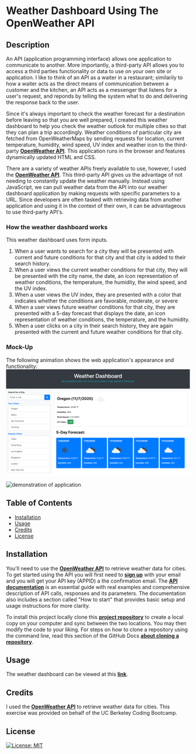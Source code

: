 # Weather Dashboard Using The OpenWeather API

## Description

An API (application programming interface) allows one application to communicate to another. More importantly, a third-party API allows you to access a third parties functionality or data to use on your own site or application. I like to think of an API as a waiter in a restaurant; similarily to how a waiter acts as the direct means of communication between a customer and the kitchen, an API acts as a messenger that listens for a user's request, and reponds by telling the system what to do and delivering the response back to the user.

Since it's always important to check the weather forecast for a destination before leaving so that you are well prepared, I created this weather dashboard to help you check the weather outlook for multiple cities so that they can plan a trip accordingly. Weather conditions of particular city are fetched from OpenWeatherMaps by sending requests for location, current temperature, humidity, wind speed, UV index and weather icon to the third-party [**OpenWeather API**](https://openweathermap.org/api). This application runs in the browser and features dynamically updated HTML and CSS.

There are a variety of weather APIs freely available to use, however, I used the [**OpenWeather API**](https://openweathermap.org/api). This third-party API gives us the advantage of not needing to constantly update the weather manually. Instead using JavaScript, we can pull weather data from the API into our weather dashboard application by making requests with specific parameters to a URL. Since developers are often tasked with retrieving data from another application and using it in the context of their own, it can be advantageous to use third-party API's.

### How the weather dashboard works

This weather dashboard uses form inputs.

1. When a user wants to search for a city they will be presented with current and future conditions for that city and that city is added to their search history.
2. When a user views the current weather conditions for that city, they will be presented with the city name, the date, an icon representation of weather conditions, the temperature, the humidity, the wind speed, and the UV index.
3. When a user views the UV index, they are presented with a color that indicates whether the conditions are favorable, moderate, or severe
4. When a user views future weather conditions for that city, they are presented with a 5-day forecast that displays the date, an icon representation of weather conditions, the temperature, and the humidity.
5. When a user clicks on a city in their search history, they are again presented with the current and future weather conditions for that city.

### Mock-Up

The following animation shows the web application's appearance and functionality:
![screenshot of application](./assets/images/screenshot_of_application.png)

![demonstration of application](./assets/images/WeatherDashboardDemo.gif)

## Table of Contents

- [Installation](#installation)
- [Usage](#usage)
- [Credits](#credits)
- [License](#license)

## Installation

You'll need to use the [**OpenWeather API**](https://openweathermap.org/api) to retrieve weather data for cities. To get started using the API you will first need to [**sign up**](https://home.openweathermap.org/users/sign_up) with your email and you will get your API key (APPID) a the confirmation email. The [**API documentation**](https://openweathermap.org/api) is an essential guide with real examples and comprehensive description of API calls, responses and its parameters. The documentation also includes a section called "How to start" that provides basic setup and usage instructions for more clarity.

To install this project locally clone this [**project repository**](https://github.com/kaylamuraoka/Weather_Dashboard_With_OpenWeather_API) to create a local copy on your computer and sync between the two locations. You may then modify the code to your liking. For steps on how to clone a repository using the command line, read this section of the GitHub Docs [**about cloning a repository**](https://docs.github.com/en/free-pro-team@latest/github/creating-cloning-and-archiving-repositories/cloning-a-repository#about-cloning-a-repository).

## Usage

The weather dashboard can be viewed at this [**link**](https://kaylamuraoka.github.io/Weather_Dashboard_With_OpenWeather_API/).

## Credits

I used the [**OpenWeather API**](https://openweathermap.org/api) to retrieve weather data for cities. This exercise was provided on behalf of the UC Berkeley Coding Bootcamp.

## License

[![License: MIT](https://img.shields.io/badge/License-MIT-yellow.svg)](https://opensource.org/licenses/MIT)
